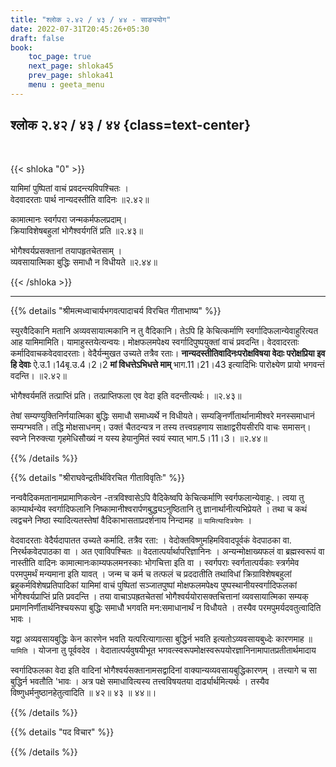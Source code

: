 ```yaml
---
title: "श्लोक २.४२ / ४३ / ४४ - साङ्ययोग"
date: 2022-07-31T20:45:26+05:30
draft: false
book:
    toc_page: true
    next_page: shloka45
    prev_page: shloka41
    menu : geeta_menu
---
```




## श्लोक २.४२ / ४३ / ४४ {class=text-center}

<br/>

{{< shloka  "0"  >}}

यामिमां पुष्पितां वाचं प्रवदन्त्यविपश्चितः ।  
वेदवादरताः पार्थ नान्यदस्तीति वादिनः  ॥२.४२॥  

कामात्मानः स्वर्गपरा जन्मकर्मफलप्रदाम्।  
क्रियाविशेषबहुलां भोगैश्वर्यगतिं प्रति  ॥२.४३॥  

भोगैश्वर्यप्रसक्तानां तयापहृतचेतसाम् ।   
व्यवसायात्मिका बुद्धिः समाधौ न विधीयते  ॥२.४४॥

{{< /shloka >}}

---


{{% details "श्रीमत्मध्वाचार्यभगवत्पादाचर्य विरचित  गीताभाष्य" %}}

स्युरवैदिकानि मतानि अव्यवसायात्मकानि न तु वैदिकानि। तेऽपि हि केचित्कर्माणि स्वर्गादिफलान्येवाहुरित्यत आह यामिमामिति। यामाहुस्तयेत्यन्वयः। मोक्षफलमपेक्ष्य स्वर्गादिपुष्पयुक्तां वाचं प्रवदन्ति। वेदवादरताः कर्मादिवाचकवेदवादरताः। वेदैर्यन्मुखत उच्यते तत्रैव रताः। **नान्यदस्तीतिवादिनःपरोक्षविषया वेदाः परोक्षप्रिया इव हि देवाः** ऐ.उ.1।14बृ.उ.4।2।2 **मां विधत्तेऽभिधत्ते माम्** भाग.11।21।43 इत्यादिभिः पारोक्ष्येण प्रायो भगवन्तं वदन्ति।  ॥२.४२॥  

भोगैश्वर्यमतिं तत्प्राप्तिं प्रति। तत्प्राप्तिफला एव वेदा इति वदन्तीत्यर्थः। ॥२.४३॥

तेषां सम्यण्युक्तिनिर्णयात्मिका बुद्धिः समाधौ समाध्यर्थे न विधीयते। सम्यङ्निर्णीतार्थानामीश्वरे मनस्समाधानं सम्यग्भवति। तद्धि मोक्षसाधनम्। उक्तं चैतदन्यत्र न तस्य तत्त्वग्रहणाय साक्षाद्वरीयसीरपि वाचः समासन्। स्वप्ने निरुक्त्या गृहमेधिसौख्यं न यस्य हेयानुमितं स्वयं स्यात् भाग.5।11।3।   ॥२.४४॥


{{% /details %}}



{{% details "श्रीराघवेन्द्रतीर्थविरचित गीताविवृतिः" %}}

नन्ववैदिकमतानामप्रामाणिकत्वेन -तत्रविश्वासेऽपि वैदिकेष्वपि
केचित्कर्माणि स्वर्गफलान्येवाहुः.। त्वया तु काम्यार्थन्येव स्वर्गादिफलानि
निष्कामानीश्वरार्पणबुद्ध्यऽनुष्ठितानि तु ज्ञानार्थानीत्यभिप्रेयते । तथा च
कथं त्वद्वचने निष्ठा स्यादित्यतस्तेषां वैदिकाभासताप्रदर्शनाय निन्दामह
॥ `यामित्यादित्रयेणः` ।   

वेदवादरताः वेदैर्यदापातत उच्यते  कर्मादि. तत्रैव 
रता: । वेदोक्तविष्णुमहिमविवादपूर्वकं वेदपाठका वा. निरर्थकवेदपाठका वा ।
अत एवाविपश्चितः ॥ वेदतात्पर्यार्थापरिज्ञानिनः । अन्यन्मोक्षाख्यफलं वा
ब्रह्मस्वरूपं वा नास्तीति वादिनः कामात्मानःकाम्यफलमनस्काः भोगचित्ता 
इति वा । स्वर्गपराः स्वर्गतात्पर्यकाः स्त्रर्गमेव परमपुमर्थं मन्यमाना इति
यावत्‌ । जन्म च कर्म च तत्फलं च प्रददातीति तथाविधां  क्रिग्राविशेषबहुलां
ब्रहुकर्मविशेषप्रतिपादिकां यामिमां वाचं पुष्पितां सञ्जातपुष्पां मोक्षफलमपेक्ष्य
पुष्पस्थानीयस्वर्गादिफलकां  भोगैश्वर्यप्राप्तिं  प्रति  प्रवदन्ति । तया
वाचाऽपह्रतचेतसां भोगैश्वर्ययोरासक्तचित्तानां  व्यवसायात्मिका सम्यक् 
प्रमाणनिर्णीतार्थनिश्चयरूपा  बुद्धिः समाधौ भगवति मन:समाधानार्थं न
विधौयते । तस्यैव परमपुमर्यदवतुत्वादिति भावः । 

यद्वा अव्यवसायबुद्धिः केन कारणेन भवति  यत्परित्यागात्सा बुद्धिर्न भवति 
इत्यतोऽव्यवसायबुध्देः कारणमाह ॥ `यामिति` । योजना तु पूर्ववदेव ।
वेदातात्पर्यवुषयीभूत भगवत्स्वरूपमोक्षस्वरूपयोरज्ञानिनामापातप्रतीतार्थमादाय 

स्वर्गादिफलका वेदा इति वादिनां भोगैश्वर्यसक्तानामसद्वादिनां
वाक्यान्यव्यवसायबुद्धिकारणम्‌ । तत्त्यागे च सा बुद्धिर्न भवतौति 'भावः ।
अत्र पक्षे समाधावित्यस्य तत्त्वविषयतया दार्ढ्यार्थमित्यर्थः । तस्यैव
विष्णुधर्मनुष्ठानहेतुत्वादिति  ॥ ४२॥ ४३ ॥ ४४॥।

{{% /details %}}



{{% details "पद विचार" %}}


{{% /details %}}
